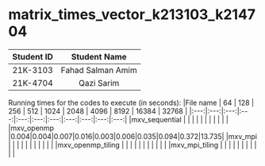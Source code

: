 # matrix_times_vector_k213103_k214704

|Student ID| Student Name|
|:---:|:---:|
|21K-3103| Fahad Salman Amim|
|21K-4704| Qazi Sarim|


Running times for the codes to execute (in seconds):
|File name | 64 | 128 | 256 | 512 | 1024 | 2048 | 4096 | 8192 | 16384 | 32768 |
|:---:|:---:|:---:|:---:|:---:|:---:|:---:|:---:|:---:|:---:|:---:|
|mxv_sequential |  |  |  |  |  |  |  |  |  |  |
|mxv_openmp |0.004|0.004|0.007|0.016|0.003|0.006|0.035|0.094|0.372|13.735|
|mxv_mpi |  |  |  |  |  |  |  |  |  |  |
|mxv_openmp_tiling |  |  |  |  |  |  |  |  |  |  |
|mxv_mpi_tiling |  |  |  |  |  |  |  |  |  |  |
